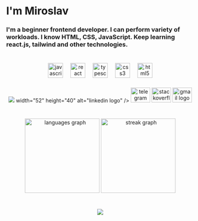 <h1 align="left">I'm Miroslav</h1>

###

<h3 align="left">I'm a beginner frontend developer. I can perform variety of workloads. I know HTML, CSS, JavaScript. Keep learning react.js, tailwind and other technologies.</h3>

###

<br clear="both">

<div align="center">
  <img src="https://cdn.jsdelivr.net/gh/devicons/devicon/icons/javascript/javascript-original.svg" height="40" alt="javascript logo"  />
  <img width="12" />
  <img src="https://cdn.jsdelivr.net/gh/devicons/devicon/icons/react/react-original.svg" height="40" alt="react logo"  />
  <img width="12" />
  <img src="https://cdn.jsdelivr.net/gh/devicons/devicon/icons/typescript/typescript-original.svg" height="40" alt="typescript logo"  />
  <img width="12" />
  <img src="https://cdn.jsdelivr.net/gh/devicons/devicon/icons/css3/css3-original.svg" height="40" alt="css3 logo"  />
  <img width="12" />
  <img src="https://cdn.jsdelivr.net/gh/devicons/devicon/icons/html5/html5-original.svg" height="40" alt="html5 logo"  />
</div>

###

<div align="center">
  <img src="https://raw.githubusercontent.com/maurodesouza/profile-readme-generator/master/src/assets/icons/social/linkedin/default.svg"  <a href="https://www.linkedin.com/in/miroslav-pisaryk-953490261"> </a> width="52" height="40" alt="linkedin logo"  />
  <img src="https://raw.githubusercontent.com/maurodesouza/profile-readme-generator/master/src/assets/icons/social/telegram/default.svg" width="52" height="40" alt="telegram logo"  />
  <img src="https://raw.githubusercontent.com/maurodesouza/profile-readme-generator/master/src/assets/icons/social/stackoverflow/default.svg" width="52" height="40" alt="stackoverflow logo"  />
  <img src="https://raw.githubusercontent.com/maurodesouza/profile-readme-generator/master/src/assets/icons/social/gmail/default.svg" width="52" height="40" alt="gmail logo"  />
</div>

###

<br clear="both">

<div align="center">
  <img src="https://github-readme-stats.vercel.app/api/top-langs?username=CHIKOJgg&locale=en&hide_title=false&layout=compact&card_width=320&langs_count=3&theme=dark&hide_border=true&order=2" height="200" alt="languages graph"  />
  <img src="https://streak-stats.demolab.com?user=CHIKOJgg&locale=en&mode=daily&theme=dark&hide_border=true&border_radius=10&order=3" height="200" alt="streak graph"  />
</div>

###

<br clear="both">

<div align="center">
  <img src="https://visitor-badge.laobi.icu/badge?page_id=CHIKOJgg.CHIKOJgg&right_color=black"  />
</div>

###

